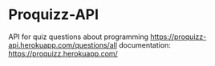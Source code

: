 # Proquizz-API
API for quiz questions about programming https://proquizz-api.herokuapp.com/questions/all
documentation: https://proquizz.herokuapp.com/
